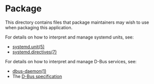 Package
=======

This directory contains files that package maintainers may wish to use when
packaging this application.

For details on how to interpret and manage systemd units, see:

* [systemd.unit(5)][1]
* [systemd.directives(7)][2]

For details on how to interpret and manage D-Bus services, see:

* [dbus-daemon(1)][3]
* The [D-Bus specification][4]

[1]: https://www.freedesktop.org/software/systemd/man/systemd.unit.html
[2]: https://www.freedesktop.org/software/systemd/man/systemd.directives.html
[3]: https://dbus.freedesktop.org/doc/dbus-daemon.1.html
[4]: https://dbus.freedesktop.org/doc/dbus-specification.html
